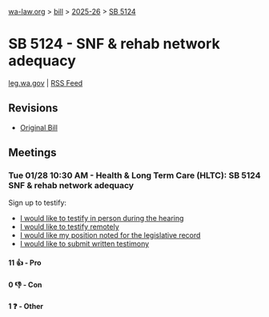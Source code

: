 [wa-law.org](/) > [bill](/bill/) > [2025-26](/bill/2025-26/) > [SB 5124](/bill/2025-26/sb/5124/)

# SB 5124 - SNF & rehab network adequacy
[leg.wa.gov](https://app.leg.wa.gov/billsummary?BillNumber=5124&Year=2025&Initiative=false) | [RSS Feed](./rss.xml)

## Revisions
* [Original Bill](1/)

## Meetings
### Tue 01/28 10:30 AM - Health & Long Term Care (HLTC): SB 5124 SNF & rehab network adequacy
Sign up to testify:
* [I would like to testify in person during the hearing](https://app.leg.wa.gov/csi/Testifier/Add?chamber=House&mId=32589&aId=162152&caId=24980&tId=1)
* [I would like to testify remotely](https://app.leg.wa.gov/csi/Testifier/Add?chamber=House&mId=32589&aId=162152&caId=24980&tId=2)
* [I would like my position noted for the legislative record](https://app.leg.wa.gov/csi/Testifier/Add?chamber=House&mId=32589&aId=162152&caId=24980&tId=3)
* [I would like to submit written testimony](https://app.leg.wa.gov/csi/Testifier/Add?chamber=House&mId=32589&aId=162152&caId=24980&tId=4)

#### 11 👍 - Pro

#### 0 👎 - Con

#### 1 ❓ - Other
